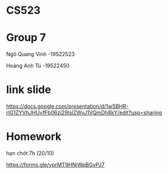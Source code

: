 # CS523
# Group 7
Ngô Quang Vinh -19522523

Hoàng Anh Tú -19522450
# link slide

https://docs.google.com/presentation/d/1wSBHR-rlG1ZYVhJHUvfFb06zi29lslZWvJ1VQmDh8kY/edit?usp=sharing

# Homework

hạn chót 7h (20/10)

https://forms.gle/yprMT9HNjWpBGvPJ7
